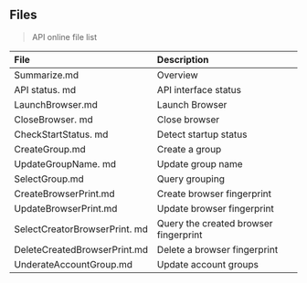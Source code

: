 ## Files
> API online file list

|File | Description|
|:---- |:--|
|Summarize.md | Overview|
|API status. md | API interface status|
|LaunchBrowser.md | Launch Browser|
|CloseBrowser. md | Close browser|
|CheckStartStatus. md | Detect startup status|
|CreateGroup.md | Create a group|
|UpdateGroupName. md | Update group name|
|SelectGroup.md | Query grouping|
|CreateBrowserPrint.md | Create browser fingerprint|
|UpdateBrowserPrint.md | Update browser fingerprint|
|SelectCreatorBrowserPrint. md | Query the created browser fingerprint|
|DeleteCreatedBrowserPrint.md | Delete a browser fingerprint|
|UnderateAccountGroup.md | Update account groups|